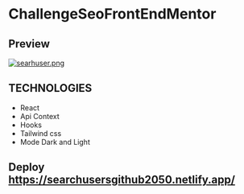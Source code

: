 # Challenge**Seo**FrontEndMentor

## Preview

[![searhuser.png](https://i.postimg.cc/d37Kvyvb/searhuser.png)](https://postimg.cc/wRdrQ312)

## TECHNOLOGIES

- React
- Api Context
- Hooks
- Tailwind css
- Mode Dark and Light

## Deploy https://searchusersgithub2050.netlify.app/
